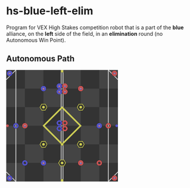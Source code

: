 # hs-blue-left-elim
Program for VEX High Stakes competition robot that is a part of the **blue** alliance, on the **left** side of the field, in an **elimination** round (no Autonomous Win Point).

## Autonomous Path
<img src=svgs/autonomous.svg width="300" height="300"/>
